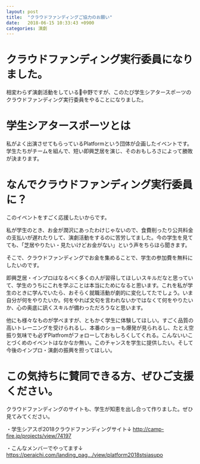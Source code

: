 ```yaml
---
layout: post
title:  "クラウドファンディングご協力のお願い"
date:   2018-06-15 10:33:43 +0900
categories: 演劇
---
```


# クラウドファンディング実行委員になりました。
相変わらず演劇活動をしている中野ですが、このたび学生シアタースポーツのクラウドファンディング実行委員をやることになりました。  



# 学生シアタースポーツとは
私がよく出演させてもらっているPlatformという団体が企画したイベントです。学生たちがチームを組んで、短い即興芝居を演じ、そのおもしろさによって勝敗が決まります。  



# なんでクラウドファンディング実行委員に？

このイベントをすごく応援したいからです。

私が学生のとき、お金が潤沢にあったわけじゃないので、食費削ったり公共料金の支払いが遅れたりして、演劇活動をするのに苦労してました。今の学生を見てても、「芝居やりたい・見たいけどお金がない」という声をちらほら聞きます。

そこで、クラウドファンディングでお金を集めることで、学生の参加費を無料にしたいのです。

即興芝居・インプロはなるべく多くの人が習得してほしいスキルだなと思っていて、学生のうちにこれを学ぶことは本当にためになると思います。これを私が学生のときに学んでいたら、おそらく就職活動が劇的に変化してたでしょう。いま自分が何をやりたいか。何をやれば文句を言われないかではなくて何をやりたいか、心の奥底に訊くスキルが備わっただろうなと思います。

他にも様々なものが学べますが、ともかく学生に体験してほしい。すごく品質の高いトレーニングを受けられるし、本番のショーも爆発が見られるし、たとえ空振り気味でも必ずPlatfromがフォローしておもしろくしてくれる。こんないいことづくめのイベントはなかなか無い。このチャンスを学生に提供したい。そして今後のインプロ・演劇の振興を担ってほしい。
  


# この気持ちに賛同できる方、ぜひご支援ください。

クラウドファンディングのサイトも、学生が知恵を出し合って作りました。ぜひ見てみてください。

・学生シアスポ2018クラウドファンディングサイト↓
http://camp-fire.jp/projects/view/74197

・こんなメンバーでやってます↓
https://peraichi.com/landing_pag…/view/platform2018stsiasupo